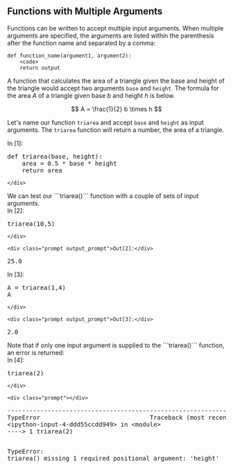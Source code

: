 
## Functions with Multiple Arguments
Functions can be written to accept multiple input arguments. When multiple arguments are specified, the arguments are listed within the parenthesis after the function name and separated by a comma:

```text
def function_name(argument1, argument2):
    <code>
    return output
```

A function that calculates the area of a triangle given the base and height of the triangle would accept two arguments ```base``` and ```height```.  The formula for the area $A$ of a triangle given base $b$ and height $h$ is below.

$$ A = \frac{1}{2} b \times h $$

Let's name our function ```triarea``` and accept ```base``` and ```height``` as input arguments. The ```triarea``` function will return a number, the area of a triangle.
<div class="cell border-box-sizing code_cell rendered">
<div class="input">
<div class="prompt input_prompt">In&nbsp;[1]:</div>
<div class="inner_cell">
    <div class="input_area">
<div class=" highlight hl-ipython3"><pre><span></span><span class="k">def</span> <span class="nf">triarea</span><span class="p">(</span><span class="n">base</span><span class="p">,</span> <span class="n">height</span><span class="p">):</span>
    <span class="n">area</span> <span class="o">=</span> <span class="mf">0.5</span> <span class="o">*</span> <span class="n">base</span> <span class="o">*</span> <span class="n">height</span>
    <span class="k">return</span> <span class="n">area</span>
</pre></div>

    </div>
</div>
</div>

</div>
We can test our ```triarea()``` function with a couple of sets of input arguments.
<div class="cell border-box-sizing code_cell rendered">
<div class="input">
<div class="prompt input_prompt">In&nbsp;[2]:</div>
<div class="inner_cell">
    <div class="input_area">
<div class=" highlight hl-ipython3"><pre><span></span><span class="n">triarea</span><span class="p">(</span><span class="mi">10</span><span class="p">,</span><span class="mi">5</span><span class="p">)</span>
</pre></div>

    </div>
</div>
</div>

<div class="output_wrapper">
<div class="output">


<div class="output_area">

    <div class="prompt output_prompt">Out[2]:</div>




<div class="output_text output_subarea output_execute_result">
<pre>25.0</pre>
</div>

</div>

</div>
</div>

</div>
<div class="cell border-box-sizing code_cell rendered">
<div class="input">
<div class="prompt input_prompt">In&nbsp;[3]:</div>
<div class="inner_cell">
    <div class="input_area">
<div class=" highlight hl-ipython3"><pre><span></span><span class="n">A</span> <span class="o">=</span> <span class="n">triarea</span><span class="p">(</span><span class="mi">1</span><span class="p">,</span><span class="mi">4</span><span class="p">)</span>
<span class="n">A</span>
</pre></div>

    </div>
</div>
</div>

<div class="output_wrapper">
<div class="output">


<div class="output_area">

    <div class="prompt output_prompt">Out[3]:</div>




<div class="output_text output_subarea output_execute_result">
<pre>2.0</pre>
</div>

</div>

</div>
</div>

</div>
Note that if only one input argument is supplied to the ```triarea()``` function, an error is returned:
<div class="cell border-box-sizing code_cell rendered">
<div class="input">
<div class="prompt input_prompt">In&nbsp;[4]:</div>
<div class="inner_cell">
    <div class="input_area">
<div class=" highlight hl-ipython3"><pre><span></span><span class="n">triarea</span><span class="p">(</span><span class="mi">2</span><span class="p">)</span>
</pre></div>

    </div>
</div>
</div>

<div class="output_wrapper">
<div class="output">


<div class="output_area">

    <div class="prompt"></div>


<div class="output_subarea output_text output_error">
<pre>
<span class="ansi-red-intense-fg ansi-bold">------------------------------------------------------------------------</span>
<span class="ansi-red-intense-fg ansi-bold">TypeError</span>                              Traceback (most recent call last)
<span class="ansi-green-intense-fg ansi-bold">&lt;ipython-input-4-ddd55ccdd949&gt;</span> in <span class="ansi-cyan-fg">&lt;module&gt;</span>
<span class="ansi-green-intense-fg ansi-bold">----&gt; 1</span><span class="ansi-yellow-intense-fg ansi-bold"> </span>triarea<span class="ansi-yellow-intense-fg ansi-bold">(</span><span class="ansi-cyan-intense-fg ansi-bold">2</span><span class="ansi-yellow-intense-fg ansi-bold">)</span>

<span class="ansi-red-intense-fg ansi-bold">TypeError</span>: triarea() missing 1 required positional argument: &#39;height&#39;</pre>
</div>
</div>

</div>
</div>

</div>
 

